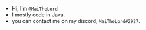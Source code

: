 - Hi, I’m `@MaiTheLord`
- I mostly code in Java.
- you can contact me on my discord, `MaiTheLord#2927`.

<!---
MaiTheLord/MaiTheLord is a ✨ special ✨ repository because its `README.md` (this file) appears on your GitHub profile.
You can click the Preview link to take a look at your changes.
--->

